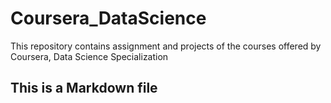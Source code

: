# Coursera_DataScience
This repository contains assignment and projects of the courses offered by Coursera, Data Science Specialization

## This is a Markdown file
